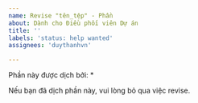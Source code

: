 ```yaml
---
name: Revise "tên_tệp" - Phần 
about: Dành cho Điều phối viên Dự án
title: ''
labels: 'status: help wanted'
assignees: 'duythanhvn'

---
```


Phần này được dịch bởi:
* 

Nếu bạn đã dịch phần này, vui lòng bỏ qua việc revise.
